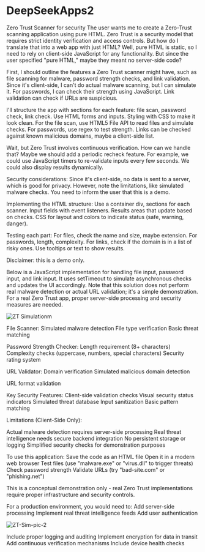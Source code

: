 # DeepSeekApps2
Zero Trust Scanner for security 
The user wants me to create a Zero-Trust scanning application using pure HTML. Zero Trust is a security model that requires strict identity verification and access controls. But how do I translate that into a web app with just HTML? Well, pure HTML is static, so I need to rely on client-side JavaScript for any functionality. But since the user specified "pure HTML," maybe they meant no server-side code?

First, I should outline the features a Zero Trust scanner might have, such as file scanning for malware, password strength checks, and link validation. Since it's client-side, I can't do actual malware scanning, but I can simulate it. For passwords, I can check their strength using JavaScript. Link validation can check if URLs are suspicious.

I'll structure the app with sections for each feature: file scan, password check, link check. Use HTML forms and inputs. Styling with CSS to make it look clean. For the file scan, use HTML5 File API to read files and simulate checks. For passwords, use regex to test strength. Links can be checked against known malicious domains, maybe a client-side list.

Wait, but Zero Trust involves continuous verification. How can we handle that? Maybe we should add a periodic recheck feature. For example, we could use JavaScript timers to re-validate inputs every few seconds. We could also display results dynamically.

Security considerations: Since it's client-side, no data is sent to a server, which is good for privacy. However, note the limitations, like simulated malware checks. You need to inform the user that this is a demo.

Implementing the HTML structure: Use a container div, sections for each scanner. Input fields with event listeners. Results areas that update based on checks. CSS for layout and colors to indicate status (safe, warning, danger).

Testing each part: For files, check the name and size, maybe extension. For passwords, length, complexity. For links, check if the domain is in a list of risky ones. Use tooltips or text to show results.

Disclaimer: this is a demo only. 

Below is a JavaScript implementation for handling file input, password input, and link input. It uses setTimeout to simulate asynchronous checks and updates the UI accordingly. Note that this solution does not perform real malware detection or actual URL validation; it's a simple demonstration. For a real Zero Trust app, proper server-side processing and security measures are needed.

![ZT Simulationm](https://github.com/user-attachments/assets/3a106ad2-0038-46dd-b686-ebad96dc8731)

File Scanner:
Simulated malware detection
File type verification
Basic threat matching

Password Strength Checker:
Length requirement (8+ characters)
Complexity checks (uppercase, numbers, special characters)
Security rating system

URL Validator:
Domain verification
Simulated malicious domain detection

URL format validation

Key Security Features:
Client-side validation checks
Visual security status indicators
Simulated threat database
Input sanitization
Basic pattern matching

Limitations (Client-Side Only):

Actual malware detection requires server-side processing
Real threat intelligence needs secure backend integration
No persistent storage or logging
Simplified security checks for demonstration purposes

To use this application:
Save the code as an HTML file
Open it in a modern web browser
Test files (use "malware.exe" or "virus.dll" to trigger threats)
Check password strength
Validate URLs (try "bad-site.com" or "phishing.net")

This is a conceptual demonstration only - real Zero Trust implementations require proper infrastructure and security controls.

For a production environment, you would need to:
Add server-side processing
Implement real threat intelligence feeds
Add user authentication

![ZT-Sim-pic-2](https://github.com/user-attachments/assets/8b6665bc-1a9e-4f07-9ccc-6c5c054510ff)


Include proper logging and auditing
Implement encryption for data in transit
Add continuous verification mechanisms
Include device health checks
